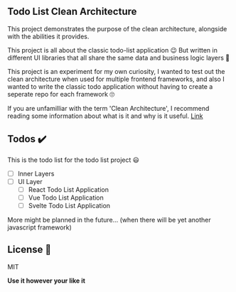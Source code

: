 ## Todo List Clean Architecture
This project demonstrates the purpose of the clean architecture, 
alongside with the abilities it provides.

This project is all about the classic todo-list application 😉 
But written in different UI libraries that all share the same
data and business logic layers 🤩

This project is an experiment for my own curiosity, I wanted to test out the clean architecture
when used for multiple frontend frameworks, and also I wanted to write the classic 
todo application without having to create a seperate repo for each framework 🙄

If you are unfamilliar with the term 'Clean Architecture', I recommend reading
some information about what is it and why is it useful. [Link](https://www.techtarget.com/whatis/definition/clean-architecture)

## Todos ✔️
This is the todo list for the todo list project 😃

 - [ ] Inner Layers
 - [ ] UI Layer
   - [ ] React Todo List Application
   - [ ] Vue Todo List Application
   - [ ] Svelte Todo List Application

More might be planned in the future... (when there will be yet another javascript framework)

## License 📝

MIT

**Use it however your like it**
